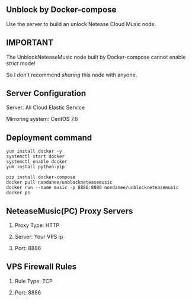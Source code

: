 ## Unblock by Docker-compose

Use the server to build an unlock Netease Cloud Music node.

## IMPORTANT

The UnblockNeteaseMusic node built by Docker-compose cannot enable *strict* mode!

So I don't recommend *sharing* this node with anyone.

## Server Configuration

Server: Ali Cloud Elastic Service

Mirroring system: CentOS 7.6

## Deployment command

```
yum install docker -y
systemctl start docker
systemctl enable docker
yum install python-pip
```

```
pip install docker-compose
docker pull nondanee/unblockneteasemusic
docker run --name music -p 8886:8080 nondanee/unblockneteasemusic
docker ps
```

## NeteaseMusic(PC) Proxy Servers

1. Proxy Type: HTTP

2. Server: Your VPS ip

3. Port: 8886

## VPS Firewall Rules

1. Rule Type: TCP

2. Port: 8886